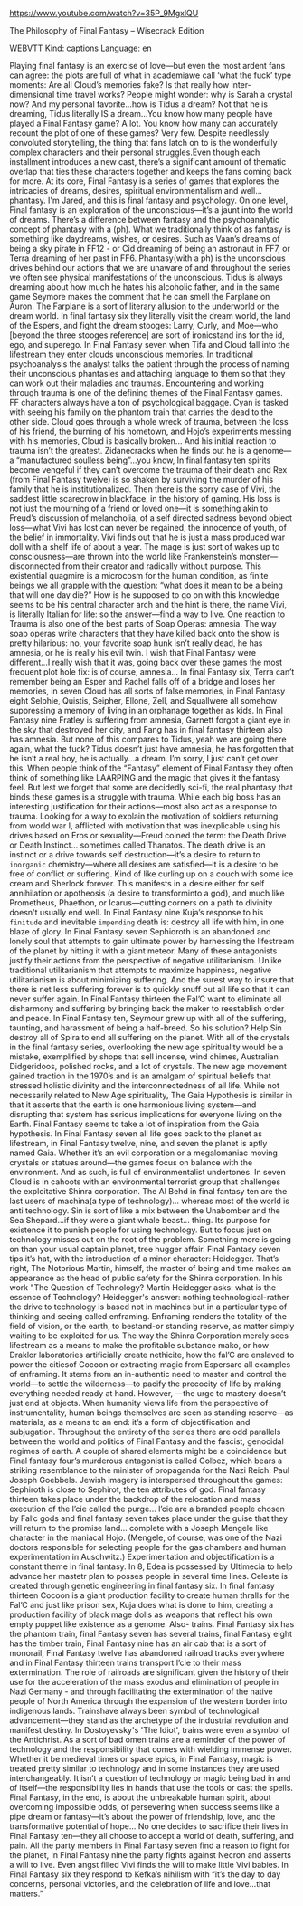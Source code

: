 https://www.youtube.com/watch?v=35P_9MgxlQU 

The Philosophy of Final Fantasy – Wisecrack Edition 

WEBVTT Kind: captions Language: en 

Playing final fantasy is an exercise of love—but even the most ardent fans can agree: the plots are full of what in academiawe call ‘what the fuck’ type moments: Are all Cloud’s memories fake? Is that really how inter-dimensional time travel works? People might wonder: why is Sarah a crystal now? And my personal favorite...how is Tidus a dream? Not that he is dreaming, Tidus literally IS a dream...You know how many people have played a Final Fantasy game? A lot. You know how many can accurately recount the plot of one of these games? Very few. Despite needlessly convoluted storytelling, the thing that fans latch on to is the wonderfully complex characters and their personal struggles.Even though each installment introduces a new cast, there’s a significant amount of thematic overlap that ties these characters together and keeps the fans coming back for more. At its core, Final Fantasy is a series of games that explores the intricacies of dreams, desires, spiritual environmentalism and well... phantasy. I'm Jared, and this is final fantasy and psychology. On one level, Final fantasy is an exploration of the unconscious—it’s a jaunt into the world of dreams. There’s a difference between fantasy and the psychoanalytic concept of phantasy with a (ph). What we traditionally think of as fantasy is something like daydreams, wishes, or desires. Such as Vaan’s dreams of being a sky pirate in FF12 - or Cid dreaming of being an astronaut in FF7, or Terra dreaming of her past in FF6. Phantasy(with a ph) is the unconscious drives behind our actions that we are unaware of and throughout the series we often see physical manifestations of the unconscious. Tidus is always dreaming about how much he hates his alcoholic father, and in the same game Seymore makes the comment that he can smell the Farplane on Auron. The Farplane is a sort of literary allusion to the underworld or the dream world. In final fantasy six they literally visit the dream world, the land of the Espers, and fight the dream stooges: Larry, Curly, and Moe—who [beyond the three stooges reference] are sort of ironicstand ins for the id, ego, and superego. In Final Fantasy seven when Tifa and Cloud fall into the lifestream they enter clouds unconscious memories. In traditional psychoanalysis the analyst talks the patient through the process of naming their unconscious phantasies and attaching language to them so that they can work out their maladies and traumas. Encountering and working through trauma is one of the defining themes of the Final Fantasy games. FF characters always have a ton of psychological baggage. Cyan is tasked with seeing his family on the phantom train that carries the dead to the other side. Cloud goes through a whole wreck of trauma, between the loss of his friend, the burning of his hometown, and Hojo’s experiments messing with his memories, Cloud is basically broken... And his initial reaction to trauma isn’t the greatest. Zidanecracks when he finds out he is a genome—a “manufactured soulless being”...you know, In final fantasy ten spirits become vengeful if they can’t overcome the trauma of their death and Rex (from Final Fantasy twelve) is so shaken by surviving the murder of his family that he is institutionalized. Then there is the sorry case of Vivi, the saddest little scarecrow in blackface, in the history of gaming. His loss is not just the mourning of a friend or loved one—it is something akin to Freud’s discussion of melancholia, of a self directed sadness beyond object loss—what Vivi has lost can never be regained, the innocence of youth, of the belief in immortality. Vivi finds out that he is just a mass produced war doll with a shelf life of about a year. The mage is just sort of wakes up to consciousness—are thrown into the world like Frankenstein’s monster—disconnected from their creator and radically without purpose. This existential quagmire is a microcosm for the human condition, as finite beings we all grapple with the question: “what does it mean to be a being that will one day die?” How is he supposed to go on with this knowledge seems to be his central character arch and the hint is there, the name Vivi, is literally Italian for life: so the answer—find a way to live. One reaction to Trauma is also one of the best parts of Soap Operas: amnesia. The way soap operas write characters that they have killed back onto the show is pretty hilarious: no, your favorite soap hunk isn’t really dead, he has amnesia, or he is really his evil twin. I wish that Final Fantasy were different...I really wish that it was, going back over these games the most frequent plot hole fix: is of course, amnesia... In final Fantasy six, Terra can’t remember being an Esper and Rachel falls off of a bridge and loses her memories, in seven Cloud has all sorts of false memories, in Final Fantasy eight Selphie, Quistis, Seipher, Ellone, Zell, and Squallwere all somehow suppressing a memory of living in an orphanage together as kids. In Final Fantasy nine Fratley is suffering from amnesia, Garnett forgot a giant eye in the sky that destroyed her city, and Fang has in final fantasy thirteen also has amnesia. But none of this compares to Tidus, yeah we are going there again, what the fuck? Tidus doesn’t just have amnesia, he has forgotten that he isn’t a real boy, he is actually...a dream. I’m sorry, I just can’t get over this. When people think of the “Fantasy” element of Final Fantasy they often think of something like LAARPING and the magic that gives it the fantasy feel. But lest we forget that some are decidedly sci-fi, the real phantasy that binds these games is a struggle with trauma. While each big boss has an interesting justification for their actions—most also act as a response to trauma. Looking for a way to explain the motivation of soldiers returning from world war I, afflicted with motivation that was inexplicable using his drives based on Eros or sexuality—Freud coined the term: the Death Drive or Death Instinct... sometimes called Thanatos. The death drive is an instinct or a drive towards self destruction—it’s a desire to return to `inorganic` chemistry—where all desires are satisfied—it is a desire to be free of conflict or suffering. Kind of like curling up on a couch with some ice cream and Sherlock forever. This manifests in a desire either for self annihilation or apotheosis (a desire to transforminto a god), and much like Prometheus, Phaethon, or Icarus—cutting corners on a path to divinity doesn't usually end well. In Final Fantasy nine Kuja’s response to his `finitude` and inevitable `impending` death is: destroy all life with him, in one blaze of glory. In Final Fantasy seven Sephioroth is an abandoned and lonely soul that attempts to gain ultimate power by harnessing the lifestream of the planet by hitting it with a giant meteor. Many of these antagonists justify their actions from the perspective of negative utilitarianism. Unlike traditional utilitarianism that attempts to maximize happiness, negative utilitarianism is about minimizing suffering. And the surest way to insure that there is net less suffering forever is to quickly snuff out all life so that it can never suffer again. In Final Fantasy thirteen the Fal’C want to eliminate all disharmony and suffering by bringing back the maker to reestablish order and peace. In Final Fantasy ten, Seymour grew up with all of the suffering, taunting, and harassment of being a half-breed. So his solution? Help Sin destroy all of Spira to end all suffering on the planet. With all of the crystals in the final fantasy series, overlooking the new age spirituality would be a mistake, exemplified by shops that sell incense, wind chimes, Australian Didgeridoos, polished rocks, and a lot of crystals. The new age movement gained traction in the 1970’s and is an amalgam of spiritual beliefs that stressed holistic divinity and the interconnectedness of all life. While not necessarily related to New Age spirituality, The Gaia Hypothesis is similar in that it asserts that the earth is one harmonious living system—and disrupting that system has serious implications for everyone living on the Earth. Final Fantasy seems to take a lot of inspiration from the Gaia hypothesis. In Final Fantasy seven all life goes back to the planet as lifestream, in Final Fantasy twelve, nine, and seven the planet is aptly named Gaia. Whether it’s an evil corporation or a megalomaniac moving crystals or statues around—the games focus on balance with the environment. And as such, is full of environmentalist undertones. In seven Cloud is in cahoots with an environmental terrorist group that challenges the exploitative Shinra corporation. The Al Behd in final fantasy ten are the last users of machina(a type of technology)... whereas most of the world is anti technology. Sin is sort of like a mix between the Unabomber and the Sea Shepard...if they were a giant whale beast... thing. Its purpose for existence it to punish people for using technology. But to focus just on technology misses out on the root of the problem. Something more is going on than your usual captain planet, tree hugger affair. Final Fantasy seven tips it’s hat, with the introduction of a minor character: Heidegger. That’s right, The Notorious Martin, himself, the master of being and time makes an appearance as the head of public safety for the Shinra corporation. In his work "The Question of Technology? Martin Heidegger asks: what is the essence of Technology? Heidegger's answer: nothing technological-rather the drive to technology is based not in machines but in a particular type of thinking and seeing called enframing. Enframing renders the totality of the field of vision, or the earth, to bestand-or standing reserve, as matter simply waiting to be exploited for us. The way the Shinra Corporation merely sees lifestream as a means to make the profitable substance mako, or how Draklor laboratories artificially create nethicite, how the fal’C are enslaved to power the citiesof Cocoon or extracting magic from Espersare all examples of enframing. It stems from an in-authentic need to master and control the world—to settle the wilderness—to pacify the precocity of life by making everything needed ready at hand. However, —the urge to mastery doesn’t just end at objects. When humanity views life from the perspective of instrumentality, human beings themselves are seen as standing reserve—as materials, as a means to an end: it’s a form of objectification and subjugation. Throughout the entirety of the series there are odd parallels between the world and politics of Final Fantasy and the fascist, genocidal regimes of earth. A couple of shared elements might be a coincidence but Final fantasy four’s murderous antagonist is called Golbez, which bears a striking resemblance to the minister of propaganda for the Nazi Reich: Paul Joseph Goebbels. Jewish imagery is interspersed throughout the games: Sephiroth is close to Sephirot, the ten attributes of god. Final fantasy thirteen takes place under the backdrop of the relocation and mass execution of the l’cie called the purge... l’cie are a branded people chosen by Fal’c gods and final fantasy seven takes place under the guise that they will return to the promise land... complete with a Joseph Mengele like character in the maniacal Hojo. (Mengele, of course, was one of the Nazi doctors responsible for selecting people for the gas chambers and human experimentation in Auschwitz.) Experimentation and objectification is a constant theme in final fantasy. In 8, Edea is possessed by Ultimecia to help advance her mastetr plan to posses people in several time lines. Celeste is created through genetic engineering in final fantasy six. In final fantasy thirteen Cocoon is a giant production facility to create human thralls for the Fal’C and just like prison sex, Kuja does what is done to him, creating a production facility of black mage dolls as weapons that reflect his own empty puppet like existence as a genome. Also- trains. Final Fantasy six has the phantom train, final Fantasy seven has several trains, final Fantasy eight has the timber train, Final Fantasy nine has an air cab that is a sort of monorail, Final Fantasy twelve has abandoned railroad tracks everywhere and in Final Fantasy thirteen trains transport l’cie to their mass extermination. The role of railroads are significant given the history of their use for the acceleration of the mass exodus and elimination of people in Nazi Germany - and through facilitating the extermination of the native people of North America through the expansion of the western border into indigenous lands. Trainshave always been symbol of technological advancement—they stand as the archetype of the industrial revolution and manifest destiny. In Dostoyevsky's 'The Idiot', trains were even a symbol of the Antichrist. As a sort of bad omen trains are a reminder of the power of technology and the responsibility that comes with wielding immense power. Whether it be medieval times or space epics, in Final Fantasy, magic is treated pretty similar to technology and in some instances they are used interchangeably. It isn’t a question of technology or magic being bad in and of itself—the responsibility lies in hands that use the tools or cast the spells. Final Fantasy, in the end, is about the unbreakable human spirit, about overcoming impossible odds, of persevering when success seems like a pipe dream or fantasy—it’s about the power of friendship, love, and the transformative potential of hope... No one decides to sacrifice their lives in Final Fantasy ten—they all choose to accept a world of death, suffering, and pain. All the party members in Final Fantasy seven find a reason to fight for the planet, in Final Fantasy nine the party fights against Necron and asserts a will to live. Even angst filled Vivi finds the will to make little Vivi babies. In Final Fantasy six they respond to Kefka’s nihilism with “it’s the day to day concerns, personal victories, and the celebration of life and love...that matters.” 